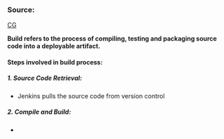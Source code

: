 
### Source:
[CG](https://chat.openai.com/share/7d5f9b08-ba5a-4aa3-b8b8-c67fbc18f86f)

**Build refers to the process of compiling, testing and packaging source code into a deployable artifact.**

#### Steps involved in build process:

##### 1. Source Code Retrieval: 
* Jenkins pulls the source code from version control

##### 2. Compile and Build:
* 
